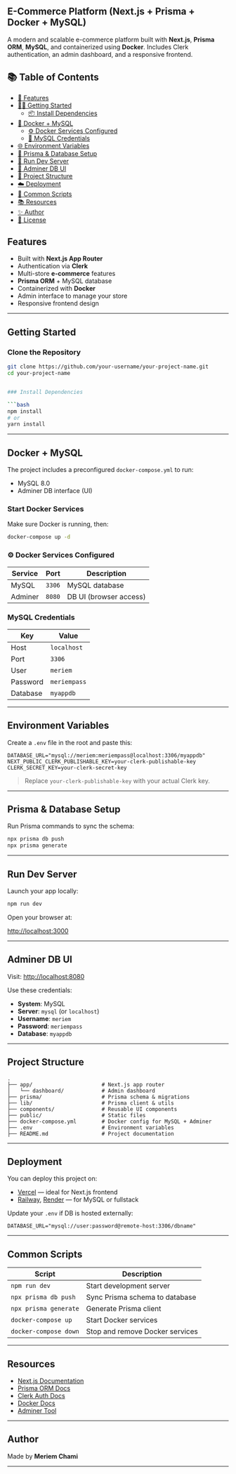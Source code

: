
## E-Commerce Platform (Next.js + Prisma + Docker + MySQL)

A modern and scalable e-commerce platform built with **Next.js**, **Prisma ORM**, **MySQL**, and containerized using **Docker**. Includes Clerk authentication, an admin dashboard, and a responsive frontend.



## 📚 Table of Contents

- [🚀 Features](#-features)
- [🧑‍💻 Getting Started](#-getting-started)
  - [📦 Install Dependencies](#-install-dependencies)
- [🐳 Docker + MySQL](#-docker--mysql)
  - [⚙️ Docker Services Configured](#️-docker-services-configured)
  - [📝 MySQL Credentials](#-mysql-credentials)
- [🌐 Environment Variables](#-environment-variables)
- [🔄 Prisma & Database Setup](#-prisma--database-setup)
- [🧪 Run Dev Server](#-run-dev-server)
- [🔎 Adminer DB UI](#-adminer-db-ui)
- [📁 Project Structure](#-project-structure)
- [☁️ Deployment](#️-deployment)
- [🧼 Common Scripts](#-common-scripts)
- [📚 Resources](#-resources)
- [✨ Author](#-author)
- [📌 License](#-license)



## Features

- Built with **Next.js App Router**
- Authentication via **Clerk**
- Multi-store **e-commerce** features
- **Prisma ORM** + MySQL database
- Containerized with **Docker**
- Admin interface to manage your store
- Responsive frontend design

---

## Getting Started

### Clone the Repository

```bash
git clone https://github.com/your-username/your-project-name.git
cd your-project-name


### Install Dependencies

```bash
npm install
# or
yarn install
```

---

## Docker + MySQL

The project includes a preconfigured `docker-compose.yml` to run:

* MySQL 8.0
* Adminer DB interface (UI)

### Start Docker Services

Make sure Docker is running, then:

```bash
docker-compose up -d
```

### ⚙️ Docker Services Configured

| Service | Port   | Description            |
| ------- | ------ | ---------------------- |
| MySQL   | `3306` | MySQL database         |
| Adminer | `8080` | DB UI (browser access) |

### MySQL Credentials

| Key      | Value        |
| -------- | ------------ |
| Host     | `localhost`  |
| Port     | `3306`       |
| User     | `meriem`     |
| Password | `meriempass` |
| Database | `myappdb`    |

---

## Environment Variables

Create a `.env` file in the root and paste this:

```env
DATABASE_URL="mysql://meriem:meriempass@localhost:3306/myappdb"
NEXT_PUBLIC_CLERK_PUBLISHABLE_KEY=your-clerk-publishable-key
CLERK_SECRET_KEY=your-clerk-secret-key
```

> Replace `your-clerk-publishable-key` with your actual Clerk key.

---

## Prisma & Database Setup

Run Prisma commands to sync the schema:

```bash
npx prisma db push
npx prisma generate
```

---

## Run Dev Server

Launch your app locally:

```bash
npm run dev
```

Open your browser at:

[http://localhost:3000](http://localhost:3000)

---

## Adminer DB UI

Visit: [http://localhost:8080](http://localhost:8080)

Use these credentials:

* **System**: MySQL
* **Server**: `mysql` (or `localhost`)
* **Username**: `meriem`
* **Password**: `meriempass`
* **Database**: `myappdb`

---

## Project Structure

```
.
├── app/                      # Next.js app router
│   └── dashboard/            # Admin dashboard
├── prisma/                   # Prisma schema & migrations
├── lib/                      # Prisma client & utils
├── components/               # Reusable UI components
├── public/                   # Static files
├── docker-compose.yml        # Docker config for MySQL + Adminer
├── .env                      # Environment variables
├── README.md                 # Project documentation
```

---

## Deployment

You can deploy this project on:

* [Vercel](https://vercel.com/) — ideal for Next.js frontend
* [Railway](https://railway.app/), [Render](https://render.com/) — for MySQL or fullstack

Update your `.env` if DB is hosted externally:

```env
DATABASE_URL="mysql://user:password@remote-host:3306/dbname"
```

---

## Common Scripts

| Script                | Description                     |
| --------------------- | ------------------------------- |
| `npm run dev`         | Start development server        |
| `npx prisma db push`  | Sync Prisma schema to database  |
| `npx prisma generate` | Generate Prisma client          |
| `docker-compose up`   | Start Docker services           |
| `docker-compose down` | Stop and remove Docker services |

---

## Resources

* [Next.js Documentation](https://nextjs.org/docs)
* [Prisma ORM Docs](https://www.prisma.io/docs)
* [Clerk Auth Docs](https://clerk.com/docs)
* [Docker Docs](https://docs.docker.com/)
* [Adminer Tool](https://www.adminer.org/)

---

## Author

Made by **Meriem Chami**

---

